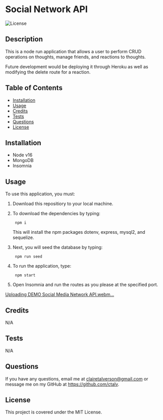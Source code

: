 # Social Network API

![License](https://img.shields.io/badge/license-MIT-green)

## Description
This is a node run application that allows a user to perform CRUD operations on thoughts, manage friends, and reactions to thoughts.

Future development would be deploying it through Heroku as well as modifying the delete route for a reaction.
    
## Table of Contents 
    
- [Installation](#installation)
- [Usage](#usage)
- [Credits](#credits)
- [Tests](#tests)
- [Questions](#questions)
- [License](#license)

    
## Installation
- Node v16
- MongoDB
- Insomnia
    
## Usage
To use this application, you must:
1. Download this repositiory to your local machine.
2. To download the dependencies by typing: 

        npm i
    This will install the npm packages dotenv, express, mysql2, and sequelize.
3. Next, you will seed the database by typing:

        npm run seed
8. To run the application, type:

        npm start
9. Open Insomnia and run the routes as you please at the specified port.

[Uploading DEMO Social Media Network API.webm…]()

 
## Credits
N/A


## Tests
N/A
    

## Questions
If you have any questions, email me at clairetalverson@gmail.com or message me on my GitHub at https://github.com/ctalv.

## License
This project is covered under the MIT License.
